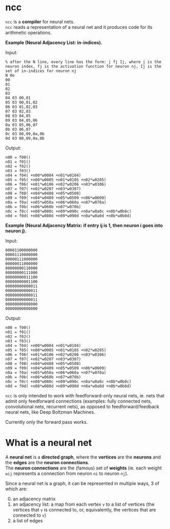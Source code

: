 # ncc

`ncc` is a **compiler** for neural nets.  
`ncc` reads a representation of a neural net and it produces code for its arithmetic operations.  

**Example (Neural Adjacency List: in-indices).**

Input:

```
% after the N line, every line has the form: j fj Ij, where j is the neuron index, fj is the activation function for neuron nj, Ij is the set of in-indices for neuron nj
N 0e
00
01
02
03
04 03 00,01
05 03 00,01,02
06 03 01,02,03
07 03 02,03
08 03 04,05
09 03 04,05,06
0a 03 05,06,07
0b 03 06,07
0c 03 08,09,0a,0b
0d 03 08,09,0a,0b
```

Output:

```
n00 = f00()
n01 = f01()
n02 = f02()
n03 = f03()
n04 = f04( +n00*w0004 +n01*w0104)
n05 = f05( +n00*w0005 +n01*w0105 +n02*w0205)
n06 = f06( +n01*w0106 +n02*w0206 +n03*w0306)
n07 = f07( +n02*w0207 +n03*w0307)
n08 = f08( +n04*w0408 +n05*w0508)
n09 = f09( +n04*w0409 +n05*w0509 +n06*w0609)
n0a = f0a( +n05*w050a +n06*w060a +n07*w070a)
n0b = f0b( +n06*w060b +n07*w070b)
n0c = f0c( +n08*w080c +n09*w090c +n0a*w0a0c +n0b*w0b0c)
n0d = f0d( +n08*w080d +n09*w090d +n0a*w0a0d +n0b*w0b0d)
```

**Example (Neural Adjacency Matrix: if entry ij is 1, then neuron i goes into neuron j).**

Input:

```
00001100000000
00001110000000
00000111000000
00000011000000
00000000110000
00000000111000
00000000011100
00000000001100
00000000000011
00000000000011
00000000000011
00000000000011
00000000000000
00000000000000
```

Output:

```
n00 = f00()
n01 = f01()
n02 = f02()
n03 = f03()
n04 = f04( +n00*w0004 +n01*w0104)
n05 = f05( +n00*w0005 +n01*w0105 +n02*w0205)
n06 = f06( +n01*w0106 +n02*w0206 +n03*w0306)
n07 = f07( +n02*w0207 +n03*w0307)
n08 = f08( +n04*w0408 +n05*w0508)
n09 = f09( +n04*w0409 +n05*w0509 +n06*w0609)
n0a = f0a( +n05*w050a +n06*w060a +n07*w070a)
n0b = f0b( +n06*w060b +n07*w070b)
n0c = f0c( +n08*w080c +n09*w090c +n0a*w0a0c +n0b*w0b0c)
n0d = f0d( +n08*w080d +n09*w090d +n0a*w0a0d +n0b*w0b0d)
```


`ncc` is only intended to work with feedforward-only neural nets, ie. nets that admit only feedforward connections (examples: fully connected nets, convolutional nets, recurrent nets), as opposed to feedforward/feedback neural nets, like Deep Boltzman Machines.

Currently only the forward pass works.

# What is a neural net

A **neural net** is a **directed graph**, where the **vertices** are the **neurons** and the **edges** are the **neuron connections**.  
The **neuron connections** are the (famous) set of **weights** (ie. each weight `wij` represents a connection from neuron `ni` to neuron `nj`).  

Since a neural net is a graph, it can be represented in multiple ways, 3 of which are:

0. an adjacency matrix
1. an adjacency list: a map from each vertex `v` to a list of vertices (the vertices that `v` is connected to, or, equivalently, the vertices that are connected to `v`)
2. a list of edges
